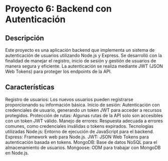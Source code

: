 # Proyecto 6: Backend con Autenticación

## Descripción
Este proyecto es una aplicación backend que implementa un sistema de autenticación de usuarios utilizando Node.js y Express. Se desarrolló con la finalidad de manejar el registro, inicio de sesión y gestión de usuarios de manera segura y eficiente. La autenticación se realiza mediante JWT (JSON Web Tokens) para proteger los endpoints de la API.

## Características
Registro de usuarios: Los nuevos usuarios pueden registrarse proporcionando su información básica.
Inicio de sesión: Autenticación con credenciales de usuario, generando un token JWT para acceder a recursos protegidos.
Protección de rutas: Algunas rutas de la API solo son accesibles con un token JWT válido.
Manejo de errores: Respuesta adecuada a errores comunes, como credenciales inválidas o tokens expirados.
Tecnologías utilizadas
Node.js: Entorno de ejecución de JavaScript para el backend.
Express: Framework web para Node.js.
JWT: JSON Web Tokens para autenticación basada en tokens.
MongoDB: Base de datos NoSQL para el almacenamiento de usuarios.
Mongoose: ODM para trabajar con MongoDB en Node.js.
